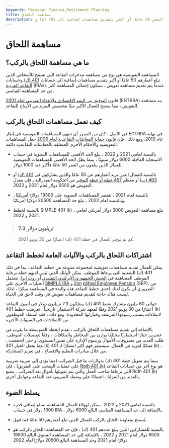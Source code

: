 ```yaml
---
keywords: Personal Finance,Retirement Planning
title: مساهمة اللحاق
description: المساهمة التعويضية هي نوع من مساهمة التقاعد التي تسمح لمن يبلغون من العمر 50 عامًا أو أكثر بتقديم مساهمات إضافية إلى 401 (ك) و IRAs.
---
```


# مساهمة اللحاق
## ما هي مساهمة اللحاق بالركب؟

المساهمة التعويضية هي نوع من مساهمة مدخرات التقاعد التي تسمح للأشخاص الذين تبلغ أعمارهم 50 عامًا أو أكبر بتقديم مساهمات إضافية إلى حسابات [401 (ك)](/401kplan) وحسابات [التقاعد الفردية](/traditionalira) (IRAs). عندما يتم تقديم مساهمة تعويض ، سيكون إجمالي المساهمة أكبر من حد المساهمة القياسي.

قانون [التوفيق بين النمو الاقتصادي والإعفاء الضريبي لعام 2001](/egtrra) (EGTRRA) بند مساهمة التعويض ، مما يسمح للعمال الأكبر سنًا بتخصيص المزيد من الأرباح للتقاعد.

## كيف تعمل مساهمات اللحاق بالركب

في الأصل ، كان من المقرر أن تنتهي المساهمات التعويضية في إطار EGTRRA في نهاية عام 2010. ومع ذلك ، فإن [قانون حماية المعاشات التقاعدية لعام 2006](/pensionprotectionact2006) جعل المساهمات التعويضية والأحكام الأخرى المتعلقة بالمعاشات التقاعدية دائمة.

- بالنسبة لعامي 2021 و 2022 ، يبلغ الحد الأقصى للمساهمات السنوية في حساب الاستجابة العاجلة 6000 دولار سنويًا ، بينما يظل الحد الأقصى للمساهمات التعويضية للعمال الذين يبلغون من العمر 50 عامًا فأكثر عند 1000 دولار.

- بالنسبة للعمال الذين تزيد أعمارهم عن 50 عامًا والذين يشاركون في [401 (ك)](/401kplan) أو [403 (ب)](/403bplan) أو معظم [457 خطة أو خطة](/457plan) [التوفير](/thrift_savings_plan) من الحكومة الفيدرالية [،](/thrift_savings_plan) فإن معدل التعويض هو 6500 دولار لعام 2021 و 2022.

- بالنسبة لعام 2021 ، تقتصر المساهمات السنوية على 19500 دولارًا أمريكيًا ، وبالنسبة لعام 2022 ، يبلغ حد المساهمة 20500 دولارًا أمريكيًا.

- بالنسبة لخطط SIMPLE 401 (k) ، تبلغ مساهمة التعويض 3000 دولار أمريكي لعامي 2021 و 2022.

> ### 7.3 تريليون دولار

> كم تم توفير العمال في خطة 401 (ك) اعتبارًا من 30 يونيو 2021.

>

## اشتراكات اللحاق بالركب والآليات العامة لخطط التقاعد

يمكن للعمال تقديم مساهمات تعويضية لمجموعة متنوعة من خطط التقاعد ، بما في ذلك 401 (ك) الشعبية التي يرعاها الموظف. يمكن لأولئك الذين ليس لديهم خطة برعاية الموظف المساهمة في [الجيش الجمهوري الايرلندي التقليدي](/traditionalira) أو [روث إيرا](/rothira). تشتمل الخيارات الأخرى على [SIMPLE IRA](/simple-ira) و [Sim](/sep) [plified Employee Pension](/sep) (SEP). من الضروري أن يكون لديك إحدى خطط التقاعد هذه والبدء في المساهمة مبكرًا ، لذلك ليست هناك حاجة لتقديم مساهمات تعويض في وقت لاحق في الحياة.

حوالي 60 مليون مشارك نشط 401 (ك) يمتلكون 7.3 تريليون دولار في أصول التقاعد اعتبارًا من 30 يونيو 2021 وفقًا لمعهد شركة الاستثمار. تاريخياً ، تعرضت خطط 401 (k) لانتقادات بسبب رسومها المرتفعة وخياراتها المحدودة. ومع ذلك ، فقد استفاد الموظفون من الإصلاحات في السنوات الأخيرة.

بالإضافة إلى تقديم مساهمات اللحاق بالركب ، تقدم الخطة المتوسطة ما يقرب من عشرين خيارًا استثماريًا مختلفًا يوازن بين المخاطر والمكافآت ، وفقًا لتفضيلات الموظف. ظلت العديد من مصروفات الأموال ورسوم الإدارة على نفس المستوى أو حتى انخفضت ، مما يجعل الخيار 401 (k) ممكنًا لمزيد من العمال. سيستمر فهم أكثر انتشارًا لـ 401 (k) ، من خلال مبادرات التعليم والإفصاح ، في تعزيز المشاركة.

بينما يتم تمويل خطة 401 (ك) بدولارات ما قبل الضرائب (مما يؤدي إلى ضريبة ضريبية على عمليات السحب على الطريق) ، فإن [Roth 401 (k)](/roth401k) هو نوع آخر من حسابات التقاعد التي يرعاها صاحب العمل والتي يتم تمويلها بأموال بعد الضرائب . يتمتع Roth 401 (k) بالعديد من المزايا ، اعتمادًا على وضعك الضريبي عند التقاعد وعوامل أخرى.

## يسلط الضوء

- بالنسبة لعامي 2021 و 2022 ، يمكن لهؤلاء العمال المساهمة بمبلغ إضافي قدره 1000 دولار في حساب IRA ، بالإضافة إلى حد المساهمة القياسي البالغ 6000 دولار.

- يُسمح بمعاودة اللحاق بالركب للعمال الذين تبلغ أعمارهم 50 عامًا فما فوق.

- بالنسبة للمشاركين الذين يبلغ عددهم 401 (ك) ، فإن حد المساهمة اللحاق بالركب هو 6500 دولار لعام 2021 و 2022 ، بالإضافة إلى حد المساهمة السنوي البالغ 19500 دولارًا لعام 2021 وحد المساهمة البالغ 20500 دولارًا لعام 2022.

